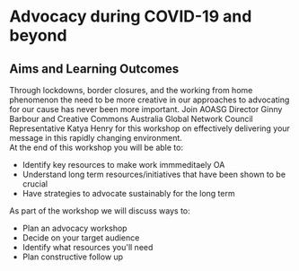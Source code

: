 # Advocacy during COVID-19 and beyond #
## Aims and Learning Outcomes ##
Through lockdowns, border closures, and the working from home phenomenon the need to be more creative in our approaches to advocating for our cause has never been more important. Join AOASG Director Ginny Barbour and Creative Commons Australia Global Network Council Representative Katya Henry for this workshop on effectively delivering your message in this rapidly changing environment.   
At the end of this workshop you will be able to:
- Identify key resources to make work immmeditaely OA
- Understand long term resources/initiatives that have been shown to be crucial 
- Have strategies to advocate sustainably for the long term

As part of the workshop we will discuss ways to:
- Plan an advocacy workshop
- Decide on your target audience
- Identify what resources you'll need
- Plan constructive follow up


